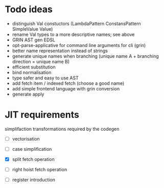 # Todo ideas

- distinguish Val constuctors (LambdaPattern ConstansPattern SimpleValue Value)
- rename Val types to a more descriptive names; see above
- GRIN AST gen EDSL
- opt-parse-applicative for command line arguments for cli (grin)
- better name representation instead of strings
- generate unique names when branching (unique name A + branching direction = unique name B)
- efficient substitution
- bind normalisation
- type safer and easy to use AST
- add fetch item / indexed fetch (choose a good name)
- add simple frontend language with grin conversion
- generate apply

# JIT requirements

simplifaction transformations required by the codegen

- [ ] vectorisation
- [ ] case simplification
- [x] split fetch operation
- [ ] right hoist fetch operation
- [ ] register introduction

